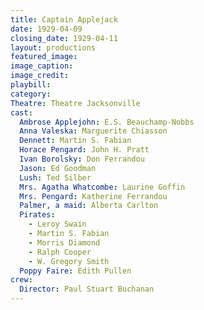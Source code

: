 ```yaml
---
title: Captain Applejack
date: 1929-04-09
closing_date: 1929-04-11
layout: productions
featured_image: 
image_caption:
image_credit:
playbill: 
category: 
Theatre: Theatre Jacksonville
cast:
  Ambrose Applejohn: E.S. Beauchamp-Nobbs
  Anna Valeska: Marguerite Chiasson
  Dennett: Martin S. Fabian
  Horace Pengard: John H. Pratt
  Ivan Borolsky: Don Ferrandou
  Jason: Ed Goodman
  Lush: Ted Silber
  Mrs. Agatha Whatcombe: Laurine Goffin
  Mrs. Pengard: Katherine Ferrandou
  Palmer, a maid: Alberta Carlton
  Pirates:
    - Leroy Swain
    - Martin S. Fabian
    - Morris Diamond
    - Ralph Cooper
    - W. Gregory Smith
  Poppy Faire: Edith Pullen
crew:
  Director: Paul Stuart Buchanan
---
```

